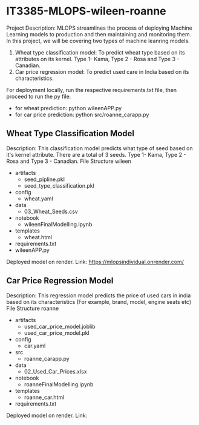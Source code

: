 # IT3385-MLOPS-wileen-roanne
Project Description: 
MLOPS streamlines the process of deploying Machine Learning models to production and then maintaining and monitoring them. In this project, we will be covering two types of machine leanring models.
1. Wheat type classification model: To predict wheat type based on its attributes on its kernel. Type 1- Kama, Type 2 - Rosa and Type 3 - Canadian.
2. Car price regression model: To predict used care in India based on its characteristics.

For deployment locally, run the respective requirements.txt file, then proceed to run the py file. 
- for wheat prediction: python wileenAPP.py
- for car price prediction: python src/roanne_carapp.py

## Wheat Type Classification Model 
Description: This classification model predicts what type of seed based on it's kernel attribute. There are a total of 3 seeds. Type 1- Kama, Type 2 - Rosa and Type 3 - Canadian.
File Structure
wileen
- artifacts
  - seed_pipline.pkl
  - seed_type_classification.pkl
- config
  - wheat.yaml
- data
  - 03_Wheat_Seeds.csv
- notebook
  - wileenFinalModelling.ipynb
- templates
  - wheat.html
- requirements.txt
- wileenAPP.py

Deployed model on render. Link: https://mlopsindividual.onrender.com/ 

## Car Price Regression Model 
Description: This regression model predicts the price of used cars in india based on its characteristics (For example, brand, model, engine seats etc)  
File Structure
roanne
- artifacts
  - used_car_price_model.joblib
  - used_car_price_model.pkl
- config
  - car.yaml
- src
  - roanne_carapp.py
- data
  - 02_Used_Car_Prices.xlsx
- notebook
  - roanneFinalModelling.ipynb
- templates
  - roanne_car.html
- requirements.txt

Deployed model on render. Link: 


